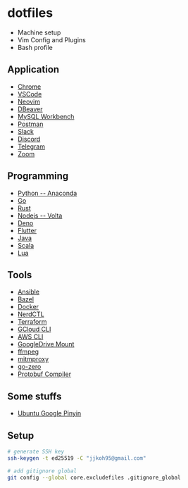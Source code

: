 # dotfiles
- Machine setup
- Vim Config and Plugins
- Bash profile

## Application
- [Chrome](https://www.google.com/chrome/)
- [VSCode](https://code.visualstudio.com/)
- [Neovim](https://neovim.io/)
- [DBeaver](https://dbeaver.io/)
- [MySQL Workbench](https://dev.mysql.com/downloads/)
- [Postman](https://www.postman.com/)
- [Slack](https://slack.com/)
- [Discord](https://discord.com/download)
- [Telegram](https://desktop.telegram.org/)
- [Zoom](https://zoom.us/download)

## Programming
- [Python -- Anaconda](https://www.anaconda.com/products/individual)
- [Go](https://go.dev/doc/install)
- [Rust](https://www.rust-lang.org/tools/install)
- [Nodejs -- Volta](https://volta.sh/)
- [Deno](https://deno.land/manual@v1.25.0/getting_started/installation)
- [Flutter](https://docs.flutter.dev/get-started/install)
- [Java](https://www.digitalocean.com/community/tutorials/how-to-install-java-with-apt-on-ubuntu-22-04)
- [Scala](https://www.scala-lang.org/download/)
- [Lua](https://www.lua.org/download.html)

## Tools
- [Ansible](https://docs.ansible.com/ansible/latest/installation_guide/intro_installation.html)
- [Bazel](https://bazel.build/install)
- [Docker](https://docs.docker.com/get-docker/)
- [NerdCTL](https://github.com/containerd/nerdctl)
- [Terraform](https://learn.hashicorp.com/tutorials/terraform/install-cli)
- [GCloud CLI](https://cloud.google.com/sdk/gcloud)
- [AWS CLI](https://docs.aws.amazon.com/cli/latest/userguide/getting-started-install.html)
- [GoogleDrive Mount](https://github.com/astrada/google-drive-ocamlfuse)
- [ffmpeg](https://ffmpeg.org/download.html)
- [mitmproxy](https://docs.mitmproxy.org/stable/overview-installation/)
- [go-zero](https://github.com/zeromicro/go-zero)
- [Protobuf Compiler](https://grpc.io/docs/protoc-installation/)

## Some stuffs
- [Ubuntu Google Pinyin](https://leimao.github.io/blog/Ubuntu-Gaming-Chinese-Input/#:~:text=We%20start%20the%20fcitx%2Dconfigtool,following%20command%20in%20the%20terminal.&text=Click%20%2B%20to%20add%20input%20methods.&text=Uncheck%20Only%20Show%20Current%20Language,Google%20Pinyin%20%2C%20and%20press%20OK%20.&text=Now%20you%20can%20start%20to,using%20Ctrl%20%2B%20Space%20by%20default.)

## Setup
```bash
# generate SSH key
ssh-keygen -t ed25519 -C "jjkoh95@gmail.com"

# add gitignore global
git config --global core.excludefiles .gitignore_global

```
